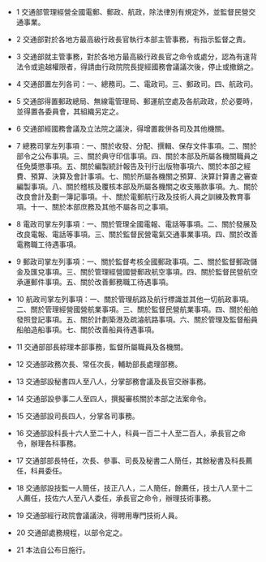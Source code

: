 * 1 交通部管理經營全國電郵、郵政、航政，除法律別有規定外，並監督民營交通事業。

* 2 交通部對於各地方最高級行政長官執行本部主管事務，有指示監督之責。

* 3 交通部就主管事務，對於各地方最高級行政長官之命令或處分，認為有違背法令或逾越權限者，得請由行政院院長提經國務會議議次後，停止或撤銷之。

* 4 交通部置左列各司：一、總務司。二、電政司。三、郵政司。四、航政司。

* 5 交通部得置郵政總局、無線電管理局、郵運航空處及各航政政，於必要時，並得置各委員會，其組織另定之。

* 6 交通部經國務會議及立法院之議決，得增置裁併各司及其他機關。

* 7 總務司掌左列事項：一、關於收發、分配、撰輯、保存文件事項。二、關於部令之公布事項。三、關於典守印信事項。四、關於本部及所屬各機關職員之任免獎懲事項。五、關於編製統計報告及刊行出版物事項六、關於本部之經費、預算、決算及會計事項。七、關於所屬各機關之預算、決算計算書之審查編製事項。八、關於稽核及覆核本部及所屬各機關之收支賬款事項。九、關於改良會計及劃一簿記事項。十、關於電郵航行政及技術人員之訓練及教育事項。十一、關於本部庶務及其他不屬各司之事項。

* 8 電政司掌左列事項：一、關於管理全國電報、電話等事項。二、關於發展及改良電報、電話等事項。三、關於監督民營電氣交通事業事項。四、關於改善電務職工待遇事項。

* 9 郵政司掌左列事項：一、關於監督考核全國郵政事項。二、關於監督郵政儲金及匯兌事項。三、關於管理經營國營郵政航空事項。四、關於監督民營航空承運郵件事項。五、關於改善郵務職工待遇事項。

* 10 航政司掌左列事項：一、關於管理航路及航行標識並其他一切航政事項。二、關於管理經營國營航業事項。三、關於監督民營航業事項。四、關於船舶發照登記事項。五、關於計劃築港及疏濬航路事項。六、關於管理及監督船員船舶造船事項。七、關於改善船員待遇事項。

* 11 交通部部長綜理本部事務，監督所屬職員及各機關。

* 12 交通部政務次長、常任次長，輔助部長處理部務。

* 13 交通部設秘書四人至八人，分掌部務會議及長官交辦事務。

* 14 交通部設參事二人至四人，撰擬審核關於本部之法案命令。

* 15 交通部設司長四人，分掌各司事務。

* 16 交通部設科長十六人至二十人，科員一百二十人至二百人，承長官之命令，辦理各科事務。

* 17 交通部部長特任，次長、參事、司長及秘書二人簡任，其餘秘書及科長薦任，科員委任。

* 18 交通部設技監一人簡任，技正八人，二人簡任，餘薦任，技士八人至十二人薦任，技佐六人至八人委任，承長官之命令，辦理技術事務。

* 19 交通部經行政院會議議決，得聘用專門技術人員。

* 20 交通部處務規程，以部令定之。

* 21 本法自公布日施行。

